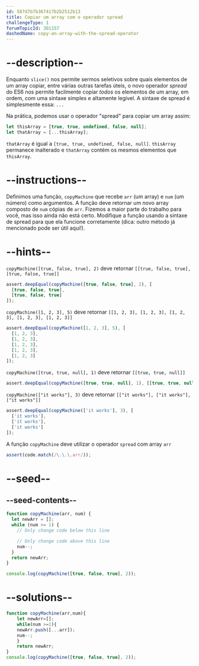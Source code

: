 ```yaml
---
id: 587d7b7b367417b2b2512b13
title: Copiar um array com o operador spread
challengeType: 1
forumTopicId: 301157
dashedName: copy-an-array-with-the-spread-operator
---
```


# --description--

Enquanto `slice()` nos permite sermos seletivos sobre quais elementos de um array copiar, entre várias outras tarefas úteis, o novo operador <dfn>spread</dfn> do ES6 nos permite facilmente copiar *todos* os elementos de um array, em ordem, com uma sintaxe simples e altamente legível. A sintaxe de spread é simplesmente essa: `...`

Na prática, podemos usar o operador "spread" para copiar um array assim:

```js
let thisArray = [true, true, undefined, false, null];
let thatArray = [...thisArray];
```

`thatArray` é igual a `[true, true, undefined, false, null]`. `thisArray` permanece inalterado e `thatArray` contém os mesmos elementos que `thisArray`.

# --instructions--

Definimos uma função, `copyMachine` que recebe `arr` (um array) e `num` (um número) como argumentos. A função deve retornar um novo array composto de `num` cópias de `arr`. Fizemos a maior parte do trabalho para você, mas isso ainda não está certo. Modifique a função usando a sintaxe de spread para que ela funcione corretamente (dica: outro método já mencionado pode ser útil aqui!).

# --hints--

`copyMachine([true, false, true], 2)` deve retornar `[[true, false, true], [true, false, true]]`

```js
assert.deepEqual(copyMachine([true, false, true], 2), [
  [true, false, true],
  [true, false, true]
]);
```

`copyMachine([1, 2, 3], 5)` deve retornar `[[1, 2, 3], [1, 2, 3], [1, 2, 3], [1, 2, 3], [1, 2, 3]]`

```js
assert.deepEqual(copyMachine([1, 2, 3], 5), [
  [1, 2, 3],
  [1, 2, 3],
  [1, 2, 3],
  [1, 2, 3],
  [1, 2, 3]
]);
```

`copyMachine([true, true, null], 1)` deve retornar `[[true, true, null]]`

```js
assert.deepEqual(copyMachine([true, true, null], 1), [[true, true, null]]);
```

`copyMachine(["it works"], 3)` deve retornar `[["it works"], ["it works"], ["it works"]]`

```js
assert.deepEqual(copyMachine(['it works'], 3), [
  ['it works'],
  ['it works'],
  ['it works']
]);
```

A função `copyMachine` deve utilizar o operador `spread` com array `arr`

```js
assert(code.match(/\.\.\.arr/));
```

# --seed--

## --seed-contents--

```js
function copyMachine(arr, num) {
  let newArr = [];
  while (num >= 1) {
    // Only change code below this line

    // Only change code above this line
    num--;
  }
  return newArr;
}

console.log(copyMachine([true, false, true], 2));
```

# --solutions--

```js
function copyMachine(arr,num){
    let newArr=[];
    while(num >=1){
    newArr.push([...arr]);
    num--;
    }
    return newArr;
}
console.log(copyMachine([true, false, true], 2));
```
